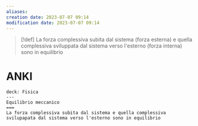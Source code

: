 ```yaml
---
aliases: 
creation date: 2023-07-07 09:14
modification date: 2023-07-07 09:14
---
```


>[!def]
>La forza complessiva subita dal sistema (forza esterna) e quella complessiva sviluppata dal sistema verso l'esterno (forza interna) sono in equilibrio

# ANKI

```anki
deck: Fisica
---
Equilibrio meccanico
===
La forza complessiva subita dal sistema e quella complessiva svilupapata dal sistema verso l'esterno sono in equilibrio
```
